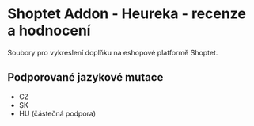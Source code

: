 # Shoptet Addon - Heureka - recenze a hodnocení
Soubory pro vykreslení doplňku na eshopové platformě Shoptet.
## Podporované jazykové mutace
- CZ
- SK
- HU (částečná podpora)

  
